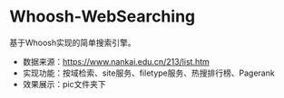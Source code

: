 # Whoosh-WebSearching
基于Whoosh实现的简单搜索引擎。

- 数据来源：https://www.nankai.edu.cn/213/list.htm
- 实现功能：按域检索、site服务、filetype服务、热搜排行榜、Pagerank
- 效果展示：pic文件夹下

